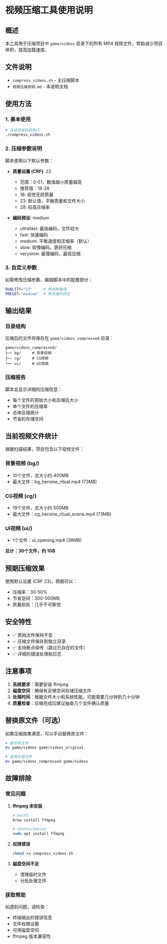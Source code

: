 # 视频压缩工具使用说明

## 概述

本工具用于压缩项目中 `game/videos` 目录下的所有 MP4 视频文件，帮助减少项目体积，提高加载速度。

## 文件说明

- `compress_videos.sh` - 主压缩脚本
- `视频压缩说明.md` - 本说明文档

## 使用方法

### 1. 基本使用

```bash
# 在项目根目录执行
./compress_videos.sh
```

### 2. 压缩参数说明

脚本使用以下默认参数：

- **质量设置 (CRF)**: 23
  - 范围：0-51，数值越小质量越高
  - 推荐值：18-28
  - 18: 视觉无损质量
  - 23: 默认值，平衡质量和文件大小
  - 28: 较高压缩率

- **编码预设**: medium
  - ultrafast: 最快编码，文件较大
  - fast: 快速编码
  - medium: 平衡速度和压缩率（默认）
  - slow: 较慢编码，更好压缩
  - veryslow: 最慢编码，最佳压缩

### 3. 自定义参数

如需修改压缩参数，编辑脚本中的配置部分：

```bash
QUALITY="23"     # 修改质量值
PRESET="medium"  # 修改编码预设
```

## 输出结果

### 目录结构

压缩后的文件将保存在 `game/videos_compressed` 目录：

```
game/videos_compressed/
├── bg/     # 背景视频
├── cg/     # CG视频
└── ui/     # UI视频
```

### 压缩报告

脚本会显示详细的压缩信息：

- 每个文件的原始大小和压缩后大小
- 单个文件的压缩率
- 总体压缩统计
- 节省的存储空间

## 当前视频文件统计

根据扫描结果，项目包含以下视频文件：

### 背景视频 (bg/)
- 10个文件，总大小约 400MB
- 最大文件：bg_heroine_ritual.mp4 (73MB)

### CG视频 (cg/)
- 19个文件，总大小约 500MB
- 最大文件：cg_heroine_ritual_scene.mp4 (73MB)

### UI视频 (ui/)
- 1个文件：ui_opening.mp4 (38MB)

**总计：30个文件，约 1GB**

## 预期压缩效果

使用默认设置 (CRF 23)，预期可以：

- 压缩率：30-50%
- 节省空间：300-500MB
- 质量损失：几乎不可察觉

## 安全特性

- ✅ 原始文件保持不变
- ✅ 压缩文件保存到独立目录
- ✅ 支持断点续传（跳过已存在的文件）
- ✅ 详细的错误处理和日志

## 注意事项

1. **系统要求**：需要安装 ffmpeg
2. **磁盘空间**：确保有足够空间存储压缩文件
3. **处理时间**：根据文件大小和系统性能，可能需要几分钟到几十分钟
4. **质量检查**：压缩完成后建议抽查几个文件确认质量

## 替换原文件（可选）

如果压缩效果满意，可以手动替换原文件：

```bash
# 备份原文件
mv game/videos game/videos_original

# 使用压缩文件
mv game/videos_compressed game/videos
```

## 故障排除

### 常见问题

1. **ffmpeg 未安装**
   ```bash
   # macOS
   brew install ffmpeg
   
   # Ubuntu/Debian
   sudo apt install ffmpeg
   ```

2. **权限错误**
   ```bash
   chmod +x compress_videos.sh
   ```

3. **磁盘空间不足**
   - 清理临时文件
   - 分批处理文件

### 获取帮助

如遇到问题，请检查：
- 终端输出的错误信息
- 文件权限设置
- 可用磁盘空间
- ffmpeg 版本兼容性